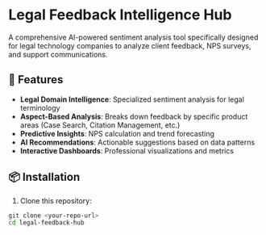 # Legal Feedback Intelligence Hub

A comprehensive AI-powered sentiment analysis tool specifically designed for legal technology companies to analyze client feedback, NPS surveys, and support communications.

## 🚀 Features

- **Legal Domain Intelligence**: Specialized sentiment analysis for legal terminology
- **Aspect-Based Analysis**: Breaks down feedback by specific product areas (Case Search, Citation Management, etc.)
- **Predictive Insights**: NPS calculation and trend forecasting
- **AI Recommendations**: Actionable suggestions based on data patterns
- **Interactive Dashboards**: Professional visualizations and metrics

## 📦 Installation

1. Clone this repository:
```bash
git clone <your-repo-url>
cd legal-feedback-hub
